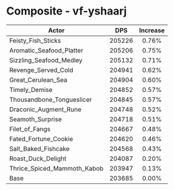# Composite - vf-yshaarj
| Actor | DPS | Increase |
|---|:---:|:---:|
|Feisty_Fish_Sticks|205226|0.76%|
|Aromatic_Seafood_Platter|205206|0.75%|
|Sizzling_Seafood_Medley|205132|0.71%|
|Revenge_Served_Cold|204941|0.62%|
|Great_Cerulean_Sea|204904|0.60%|
|Timely_Demise|204852|0.57%|
|Thousandbone_Tongueslicer|204845|0.57%|
|Draconic_Augment_Rune|204748|0.52%|
|Seamoth_Surprise|204718|0.51%|
|Filet_of_Fangs|204667|0.48%|
|Fated_Fortune_Cookie|204620|0.46%|
|Salt_Baked_Fishcake|204568|0.43%|
|Roast_Duck_Delight|204087|0.20%|
|Thrice_Spiced_Mammoth_Kabob|203947|0.13%|
|Base|203685|0.00%|
